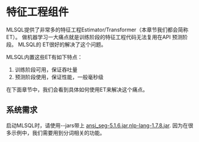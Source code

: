 # 特征工程组件

MLSQL提供了非常多的特征工程Estimator/Transformer（本章节我们都会简称ET）。
做机器学习一大痛点就是训练阶段的特征工程代码无法复用在API 预测阶段。 MLSQL的 ET很好的解决了这个问题。

MLSQL内置这些ET有如下特点：

1. 训练阶段可用，保证吞吐量
2. 预测阶段使用，保证性能，一般毫秒级

在下面章节中，我们会看到具体如何使用ET来解决这个痛点。

## 系统需求

启动MLSQL时，请使用--jars带上 [ansj_seg-5.1.6.jar](https://github.com/allwefantasy/streamingpro/releases/download/v1.1.0/ansj_seg-5.1.6.jar),[nlp-lang-1.7.8.jar](https://github.com/allwefantasy/streamingpro/releases/download/v1.1.0/nlp-lang-1.7.8.jar).
因为在很多示例中，我们需要用到分词相关的功能。







